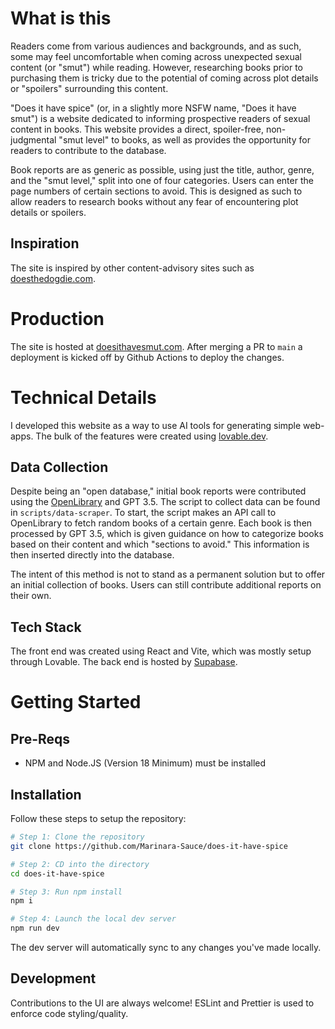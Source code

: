 # What is this
Readers come from various audiences and backgrounds, and as such, some may feel uncomfortable when coming across unexpected sexual content (or "smut") while reading. However, researching books prior to purchasing them is tricky due to the potential of coming across plot details or "spoilers" surrounding this content.

"Does it have spice" (or, in a slightly more NSFW name, "Does it have smut") is a website dedicated to informing prospective readers of sexual content in books. This website provides a direct, spoiler-free, non-judgmental "smut level" to books, as well as provides the opportunity for readers to contribute to the database.

Book reports are as generic as possible, using just the title, author, genre, and the "smut level," split into one of four categories. Users can enter the page numbers of certain sections to avoid. This is designed as such to allow readers to research books without any fear of encountering plot details or spoilers.

## Inspiration
The site is inspired by other content-advisory sites such as [doesthedogdie.com](https://www.doesthedogdie.com/).

# Production
The site is hosted at [doesithavesmut.com](https://doesithavesmut.com). After merging a PR to `main` a deployment is kicked off by Github Actions to deploy the changes.

# Technical Details
I developed this website as a way to use AI tools for generating simple web-apps. The bulk of the features were created using [lovable.dev](https://lovable.dev).

## Data Collection
Despite being an "open database," initial book reports were contributed using the [OpenLibrary](https://openlibrary.org/) and GPT 3.5. The script to collect data can be found in `scripts/data-scraper`. To start, the script makes an API call to OpenLibrary to fetch random books of a certain genre. Each book is then processed by GPT 3.5, which is given guidance on how to categorize books based on their content and which "sections to avoid." This information is then inserted directly into the database.

The intent of this method is not to stand as a permanent solution but to offer an initial collection of books. Users can still contribute additional reports on their own.

## Tech Stack
The front end was created using React and Vite, which was mostly setup through Lovable. The back end is hosted by [Supabase](https://supabase.com).

# Getting Started
## Pre-Reqs

 - NPM and Node.JS (Version 18 Minimum) must be installed

## Installation

Follow these steps to setup the repository:
```sh
# Step 1: Clone the repository
git clone https://github.com/Marinara-Sauce/does-it-have-spice

# Step 2: CD into the directory
cd does-it-have-spice

# Step 3: Run npm install
npm i

# Step 4: Launch the local dev server
npm run dev
```
The dev server will automatically sync to any changes you've made locally.

## Development
Contributions to the UI are always welcome! ESLint and Prettier is used to enforce code styling/quality.
